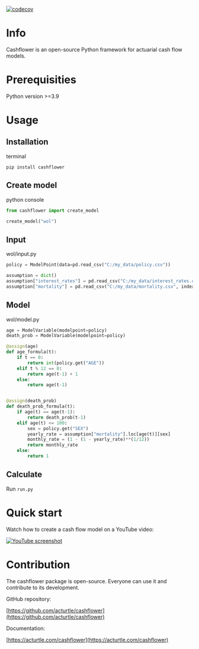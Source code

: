 [![codecov](https://codecov.io/gh/acturtle/cashflower/branch/develop/graph/badge.svg?token=1VA8Q65RUW)](https://codecov.io/gh/acturtle/cashflower)

# Info

Cashflower is an open-source Python framework for actuarial cash flow models.

# Prerequisities

Python version >=3.9

# Usage

## Installation

terminal
```
pip install cashflower
```

## Create model

python console
```python
from cashflower import create_model

create_model("wol")
```

## Input

wol/input.py
```python
policy = ModelPoint(data=pd.read_csv("C:/my_data/policy.csv"))

assumption = dict()
assumption["interest_rates"] = pd.read_csv("C:/my_data/interest_rates.csv")
assumption["mortality"] = pd.read_csv("C:/my_data/mortality.csv", index_col="age")
```

## Model

wol/model.py
```python
age = ModelVariable(modelpoint=policy)
death_prob = ModelVariable(modelpoint=policy)

@assign(age)
def age_formula(t):
    if t == 0:
        return int(policy.get("AGE"))
    elif t % 12 == 0:
        return age(t-1) + 1
    else:
        return age(t-1)


@assign(death_prob)
def death_prob_formula(t):
    if age(t) == age(t-1):
        return death_prob(t-1) 
    elif age(t) <= 100:
        sex = policy.get("SEX")
        yearly_rate = assumption["mortality"].loc[age(t)][sex]
        monthly_rate = (1 - (1 - yearly_rate)**(1/12))
        return monthly_rate
    else:
        return 1
```

## Calculate

Run `run.py`

# Quick start

Watch how to create a cash flow model on a YouTube video: 

[![YouTube screenshot](https://img.youtube.com/vi/xuZaymWsUzw/0.jpg)](https://www.youtube.com/watch?v=xuZaymWsUzw)

# Contribution

The cashflower package is open-source. Everyone can use it and contribute to its development.

GitHub repository:

[https://github.com/acturtle/cashflower](https://github.com/acturtle/cashflower)

Documentation:

[https://acturtle.com/cashflower](https://acturtle.com/cashflower)
